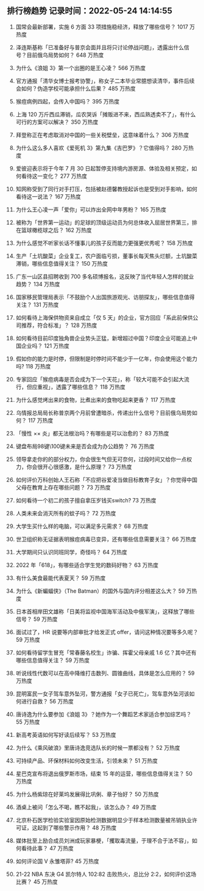 
## 排行榜趋势 记录时间：2022-05-24 14:14:55
  
  1. 国常会最新部署，实施 6 方面 33 项措施稳经济，释放了哪些信号？ 1017 万热度
    
  2. 泽连斯基称「已准备好与普京会面并且将只讨论停战问题」，透露出什么信号？目前俄乌局势如何？ 648 万热度
    
  3. 为什么《浪姐 3》第一个出圈的是王心凌？ 566 万热度
    
  4. 官方通报「清华女博士报考协警」，称女子二本毕业常臆想读清华，事件后续会如何？伪造学校可能承担什么后果？ 485 万热度
    
  5. 猴痘病例四起，会传入中国吗？ 395 万热度
    
  6. 上海 120 万斤西瓜滞销，瓜农哭诉「摊贩进不来，西瓜熟透卖不了」，有什么可行的方案可以解决？ 350 万热度
    
  7. 拜登称正在考虑取消对中国的一些关税壁垒，这意味着什么？ 306 万热度
    
  8. 为什么这么多人喜欢《爱死机 3》第九集《吉巴罗》？它值得吗？ 280 万热度
    
  9. 爱彼迎表示将于今年 7 月 30 日起暂停支持境内游房源、体验及相关预定，如何看待这一变化？ 277 万热度
    
  10. 知网称受到了同行对手打压，包括被赵德馨教授起诉也是受到对手影响，如何看待这一说法？ 167 万热度
    
  11. 为什么王心凌一声「爱你」可以炸出全网中年男粉？ 165 万热度
    
  12. 被称为「世界第一运动」的足球的顶级运动员为何总体收入屈居世界第三，排在篮球橄榄球之后？ 162 万热度
    
  13. 为什么感觉不听家长话不懂事儿的孩子反而能力更强更优秀呢？ 158 万热度
    
  14. 生产「土坑酸菜」企业复工，农户面临亏损，董事长每天焦头烂额，土坑酸菜滞销，哪些信息值得关注？ 150 万热度
    
  15. 广东一山区县招聘收到 700 多名硕博报名，这反映了当代年轻人怎样的就业趋势？ 134 万热度
    
  16. 国家移民管理局表示「不鼓励个人出国旅游观光、访朋探友」，哪些信息值得关注？ 131 万热度
    
  17. 如何看待上海保供物资来自成立「仅 5 天」的企业，官方回应「系此前保供公司推荐，符合标准」？ 128 万热度
    
  18. 如何看待目前印度独角兽企业势头正猛，新增超过中国？印度企业可能追上中国企业吗？ 121 万热度
    
  19. 假如你的能力是时停，但限制是时停时间不能少于一亿年，你会使用这个能力吗? 118 万热度
    
  20. 专家回应「猴痘病毒是否会成为下一个天花」，称「较大可能不会引起大流行，但应重视」，透露了哪些信息？ 118 万热度
    
  21. 为什么感觉烤出来的食物，比煮出来的食物吃起来更香？ 117 万热度
    
  22. 乌情报总局局长称普京两个月前曾遭暗杀，传递出什么信号？目前俄乌局势如何？ 117 万热度
    
  23. 「慢性 ×× 炎」都无法根治吗？有哪些是可以治愈的？ 83 万热度
    
  24. 键盘布局98键\100键未来是否会成为办公趋势？ 76 万热度
    
  25. 领导拿走你的的部分权力，你会很生气但无可奈何，过段时间又给你一点权力，你会很开心很感激，是什么原理？ 73 万热度
    
  26. 如何评价万科创始人王石称「不应把谷爱凌当做目标教育子女」？你觉得中国父母在教育上存在哪些问题？ 73 万热度
    
  27. 如何看待一个初二的孩子擅自拿压岁钱买switch? 73 万热度
    
  28. 人类未来会消灭所有的蚊子吗？ 72 万热度
    
  29. 大学生买什么样的电脑，可以满足多元需求？ 68 万热度
    
  30. 世卫组织称无证据表明猴痘病毒已变异，还有哪些信息需要关注？ 66 万热度
    
  31. 大学期间只认识同班同学，奇怪吗？ 64 万热度
    
  32. 2022 年「618」，有哪些适合学生党的数码好物？ 63 万热度
    
  33. 有什么美食最能代表夏天？ 59 万热度
    
  34. 为什么《新蝙蝠侠》（The Batman）的国外与国内评分相差这么大？ 59 万热度
    
  35. 日本首相岸田文雄称「日美将监视中国海军活动及中俄军演」，这释放了哪些信号？ 59 万热度
    
  36. 面试过了，HR 说要等内部审批才给发正式 offer，请问这种情况要等多久呢？ 59 万热度
    
  37. 如何看待留学生冒充「常春藤名校生」诈骗、挥霍父母亲戚 1.6 亿？其中还有哪些信息值得关注？ 59 万热度
    
  38. 听说线性代数可以在高中降维打击数列、圆锥曲线，具体是怎么应用的？ 59 万热度
    
  39. 昆明富民一女子驾车意外坠河，警方通报「女子已死亡」，驾车意外坠河该如何进行自救？ 56 万热度
    
  40. 唐诗逸为什么要参加《浪姐 3》？她作为一个舞蹈艺术家适合参加综艺吗？ 55 万热度
    
  41. 新高考英语如何写好读后续写？ 53 万热度
    
  42. 为什么《乘风破浪》里唐诗逸竞选队长的时候一票都没有？ 52 万热度
    
  43. 可持续产品、环保材料如何改变生活，引领未来？ 51 万热度
    
  44. 星巴克宣布将退出俄罗斯市场，结束 15 年的运营，哪些信息值得关注？ 50 万热度
    
  45. 为什么杨紫琼在好莱坞发展得比巩俐、章子怡好？ 50 万热度
    
  46. 酒桌上被问「怎么不喝，瞧不起我」，该怎么办？ 49 万热度
    
  47. 北京朴石医学检验实验室因原始检测数据明显少于样本检测数量被吊销执业许可证，这起到了哪些警示作用？ 48 万热度
    
  48. 媒体批至上励合成员刘洲成玩家暴梗，「攫取毒流量，于理不合于法不容」，如何看待此事？ 47 万热度
    
  49. 如何评论国 V 永雏塔菲? 45 万热度
    
  50. 21-22 NBA 东决 G4 凯尔特人 102:82 击败热火，总比分 2:2，如何评价这场比赛？ 45 万热度
    